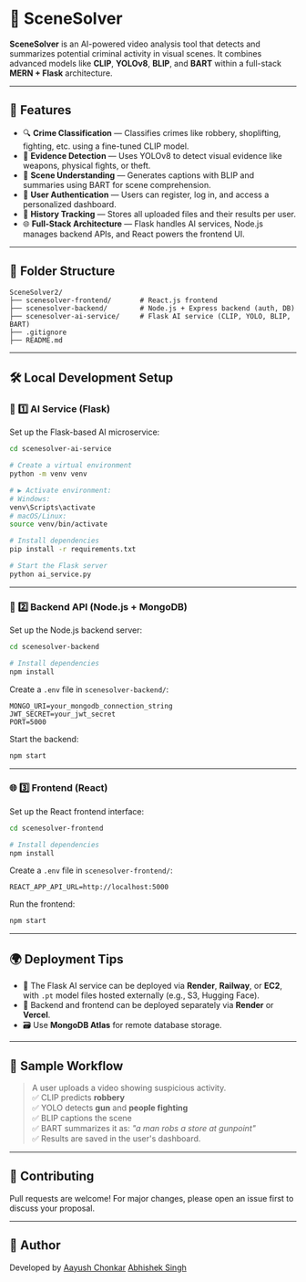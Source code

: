 # 🧠 SceneSolver

**SceneSolver** is an AI-powered video analysis tool that detects and summarizes potential criminal activity in visual scenes. It combines advanced models like **CLIP**, **YOLOv8**, **BLIP**, and **BART** within a full-stack **MERN + Flask** architecture.

---

## 🚀 Features

- 🔍 **Crime Classification** — Classifies crimes like robbery, shoplifting, fighting, etc. using a fine-tuned CLIP model.
- 🧾 **Evidence Detection** — Uses YOLOv8 to detect visual evidence like weapons, physical fights, or theft.
- 🧠 **Scene Understanding** — Generates captions with BLIP and summaries using BART for scene comprehension.
- 👤 **User Authentication** — Users can register, log in, and access a personalized dashboard.
- 📜 **History Tracking** — Stores all uploaded files and their results per user.
- 🌐 **Full-Stack Architecture** — Flask handles AI services, Node.js manages backend APIs, and React powers the frontend UI.

---

## 📁 Folder Structure

```
SceneSolver2/
├── scenesolver-frontend/       # React.js frontend
├── scenesolver-backend/        # Node.js + Express backend (auth, DB)
├── scenesolver-ai-service/     # Flask AI service (CLIP, YOLO, BLIP, BART)
├── .gitignore
├── README.md
```

---

## 🛠️ Local Development Setup

### 🧠 **1️⃣ AI Service (Flask)**

Set up the Flask-based AI microservice:

```bash
cd scenesolver-ai-service

# Create a virtual environment
python -m venv venv

# ▶ Activate environment:
# Windows:
venv\Scripts\activate
# macOS/Linux:
source venv/bin/activate

# Install dependencies
pip install -r requirements.txt

# Start the Flask server
python ai_service.py
```

---

### 🧾 **2️⃣ Backend API (Node.js + MongoDB)**

Set up the Node.js backend server:

```bash
cd scenesolver-backend

# Install dependencies
npm install
```

Create a `.env` file in `scenesolver-backend/`:

```env
MONGO_URI=your_mongodb_connection_string
JWT_SECRET=your_jwt_secret
PORT=5000
```

Start the backend:

```bash
npm start
```

---

### 🌐 **3️⃣ Frontend (React)**

Set up the React frontend interface:

```bash
cd scenesolver-frontend

# Install dependencies
npm install
```

Create a `.env` file in `scenesolver-frontend/`:

```env
REACT_APP_API_URL=http://localhost:5000
```

Run the frontend:

```bash
npm start
```

---

## 🌍 Deployment Tips

- 🧠 The Flask AI service can be deployed via **Render**, **Railway**, or **EC2**, with `.pt` model files hosted externally (e.g., S3, Hugging Face).
- 🧾 Backend and frontend can be deployed separately via **Render** or **Vercel**.
- 🗃️ Use **MongoDB Atlas** for remote database storage.

---

## 🧪 Sample Workflow

> A user uploads a video showing suspicious activity.  
> ✅ CLIP predicts **robbery**  
> ✅ YOLO detects **gun** and **people fighting**  
> ✅ BLIP captions the scene  
> ✅ BART summarizes it as: _"a man robs a store at gunpoint"_  
> ✅ Results are saved in the user's dashboard.

---

## 🤝 Contributing

Pull requests are welcome! For major changes, please open an issue first to discuss your proposal.


---

## 👋 Author

Developed by [Aayush Chonkar](https://github.com/codespeed24)
             [Abhishek Singh](https://github.com/Abhishek-251)
